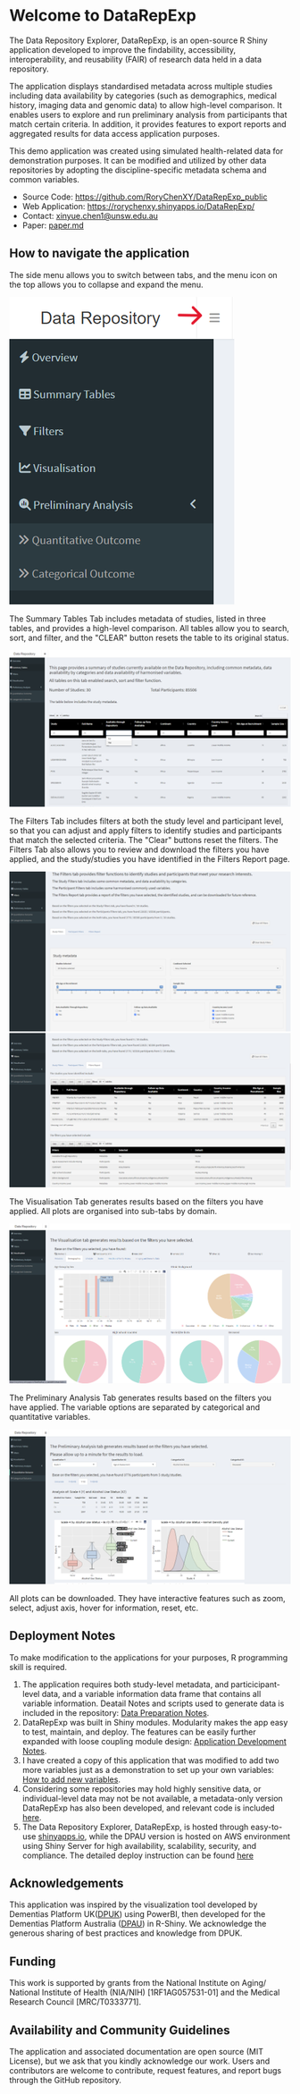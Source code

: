 # Welcome to DataRepExp

The Data Repository Explorer, DataRepExp, is an open-source R Shiny application developed to improve the findability, accessibility, interoperability, and reusability (FAIR) of research data held in a data repository. 

The application displays standardised metadata across multiple studies including data availability by categories (such as demographics, medical history, imaging data and genomic data) to allow high-level comparison. It enables users to explore and run preliminary analysis from participants that match certain criteria. In addition, it provides features to export reports and aggregated results for data access application purposes. 

This demo application was created using simulated health-related data for demonstration purposes. It can be modified and utilized by other data repositories by adopting the discipline-specific metadata schema and common variables.

-   Source Code: <https://github.com/RoryChenXY/DataRepExp_public>
-   Web Application: <https://rorychenxy.shinyapps.io/DataRepExp/>
-   Contact: [xinyue.chen1\@unsw.edu.au](mailto:%20xinyue.chen1@unsw.edu.au)
-   Paper: [paper.md](/paper/paper.md)

## How to navigate the application

The side menu allows you to switch between tabs, and the menu icon on the top allows you to collapse and expand the menu.

![Side Menu](/www/sidemenu.png)

The Summary Tables Tab includes metadata of studies, listed in three tables, and provides a high-level comparison. All tables allow you to search, sort, and filter, and the "CLEAR" button resets the table to its original status.

![Summary Tables Tab](/www/Summary.png)

The Filters Tab includes filters at both the study level and participant level, so that you can adjust and apply filters to identify studies and participants that match the selected criteria. 
The "Clear" buttons reset the filters. The Filters Tab also allows you to review and download the filters you have applied, and the study/studies you have identified in the Filters Report page.

![Filters Tab1](/www/Filter_study.png)
![Filters Tab2](/www/FilterReport.png)

The Visualisation Tab generates results based on the filters you have applied. All plots are organised into sub-tabs by domain.

![Visualisation Tab](/www/VisTab.png)

The Preliminary Analysis Tab generates results based on the filters you have applied. The variable options are separated by categorical and quantitative variables.

![Preliminary Analysi Tab](/www/PA.png)

All plots can be downloaded. They have interactive features such as zoom, select, adjust axis, hover for information, reset, etc.

## Deployment Notes

To make modification to the applications for your purposes, R programming skill is required.
1. The application requires both study-level metadata, and particicipant-level data, and a variable information data frame that contains all variable information. Deatail Notes and scripts used to generate data is included in the repository: [Data Preparation Notes](/notes/1_dataprep.md). 
2. DataRepExp was built in Shiny modules. Modularity makes the app easy to test, maintain, and deploy. The features can be easily further expanded with loose coupling module design: [Application Development Notes](/notes/2_app_dev_notes.md).
3. I have created a copy of this application that was modified to add two more variables just as a demonstration to set up your own variables: [How to add new variables](/notes/3_add_new_var.md).
4. Considering some repositories may hold highly sensitive data, or individual-level data may not be not available, a metadata-only version DataRepExp has also been developed, and relevant code is included [here](/archive/meta_demo).
5. The Data Repository Explorer, DataRepExp, is hosted through easy-to-use [shinyapps.io](https://www.shinyapps.io/),  while the DPAU version is hosted on AWS environment using Shiny Server for high availability, scalability, security, and compliance.  The detailed deploy instruction can be found [here](https://shiny.posit.co/r/deploy.html)

## Acknowledgements
This application was inspired by the visualization tool developed by Dementias Platform UK([DPUK](https://www.dementiasplatform.uk/)) using PowerBI, then developed for the Dementias Platform Australia ([DPAU](https://www.dementiasplatform.com.au/)) in R-Shiny. We acknowledge the generous sharing of best practices and knowledge from DPUK.

## Funding
This work is supported by grants from the National Institute on Aging/ National Institute of Health (NIA/NIH) [1RF1AG057531-01] and the Medical Research Council [MRC/T0333771]. 

## Availability and Community Guidelines
The application and associated documentation are open source (MIT License), but we ask that you kindly acknowledge our work. 
Users and contributors are welcome to contribute, request features, and report bugs through the GitHub repository.



